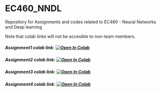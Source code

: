 # EC460_NNDL
Repository for Assignments and codes related to EC460 - Neural Networks and Deep learning

Note that colab links will not be accesible to non-team members.
##### Assignment1 colab link: [![Open In Colab](https://colab.research.google.com/assets/colab-badge.svg)](https://colab.research.google.com/drive/11PMXnygY4Hjz4EmXYStrvDwVzU4MYPHk?usp=sharing)
##### Assignment2 colab link: [![Open In Colab](https://colab.research.google.com/assets/colab-badge.svg)](https://colab.research.google.com/drive/1Dg9AGCpsdrytOQXL8GSubB59l2K7HQZd?usp=sharing)
##### Assignment3 colab link: [![Open In Colab](https://colab.research.google.com/assets/colab-badge.svg)](https://colab.research.google.com/drive/1NvQH-ElZp7WMZesYloWm6jAYseW3r06Z)
##### Assignment4 colab link: [![Open In Colab](https://colab.research.google.com/assets/colab-badge.svg)](https://colab.research.google.com/drive/1QvWDKWYFFZ2JguEkcdUoPerZ2UBhSRtD?usp=sharing)